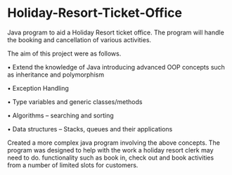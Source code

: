 # Holiday-Resort-Ticket-Office

Java program to aid a Holiday Resort ticket office. The program will handle the booking and cancellation of various activities.



The aim of this project were as follows.

•	Extend the knowledge of Java introducing advanced OOP concepts such as inheritance and polymorphism

•	Exception Handling

•	Type variables and generic classes/methods

•	Algorithms – searching and sorting

•	Data structures – Stacks, queues and their applications


Created a more complex java program involving the above concepts. The program was designed to help with the work a holiday resort clerk may need to do. functionality such as book in, check out and book activities from a number of limited slots for customers.

